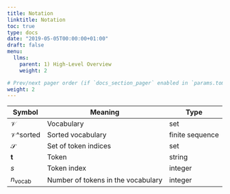 ```yaml
---
title: Notation
linktitle: Notation
toc: true
type: docs
date: "2019-05-05T00:00:00+01:00"
draft: false
menu:
  llms:
    parent: 1) High-Level Overview
    weight: 2

# Prev/next pager order (if `docs_section_pager` enabled in `params.toml`)
weight: 2
---
```


| **Symbol** | **Meaning** | **Type** |
|------------|-------------|----------|
| $\mathcal{V}$                  | Vocabulary | set |  
| $\mathcal{V}\^{\text{sorted}}$ | Sorted vocabulary | finite sequence | 
| $\mathcal{S}$                  | Set of token indices | set | 
| $\mathbf{t}$                   | Token | string |
| $s$                            | Token index | integer | 
| $n_{\text{vocab}}$ | Number of tokens in the vocabulary | integer |

